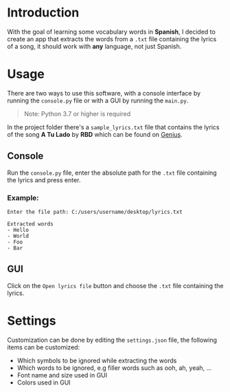 # Introduction

With the goal of learning some vocabulary words in **Spanish**, I decided to create an app that extracts the words from a ``.txt`` file containing the lyrics of a song, it should work with **any** language, not just Spanish.

# Usage

There are two ways to use this software, with a console interface by running the ``console.py`` file or with a GUI by running the ``main.py``.

> Note: Python 3.7 or higher is required

In the project folder there's a `sample_lyrics.txt` file that contains the lyrics of the song **A Tu Lado** by **RBD** which can be found on [Genius](https://genius.com/Rbd-a-tu-lado-lyrics).

## Console
Run the ``console.py`` file, enter the absolute path for the ``.txt`` file containing the lyrics and press enter.

### Example:
```
Enter the file path: C:/users/username/desktop/lyrics.txt

Extracted words
- Hello
- World
- Foo
- Bar
```

## GUI
Click on the ``Open lyrics file`` button and choose the ``.txt`` file containing the lyrics.

# Settings
Customization can be done by editing the ``settings.json`` file, the following items can be customized:

- Which symbols to be ignored while extracting the words
- Which words to be ignored, e.g filler words such as ooh, ah, yeah, ...
- Font name and size used in GUI
- Colors used in GUI
